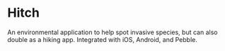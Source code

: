# Hitch

An environmental application to help spot invasive species, but can also double as a hiking app. Integrated with iOS, Android, and Pebble. 
